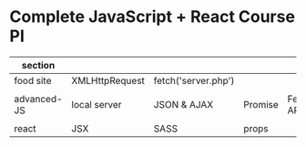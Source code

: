 # Complete JavaScript + React Course PI


|    section   |                |                     |         |           |              |
|--------------|----------------|---------------------|---------|-----------|--------------|
| food site    | XMLHttpRequest | fetch('server.php') |         |           |              |
|              |                |                     |         |           |              |
| advanced-JS  |  local server  |     JSON & AJAX     | Promise | Fetch API |   webpack    |
|              |                |                     |         |           |              |
|    react     |       JSX      |         SASS        |  props  |           |              |








